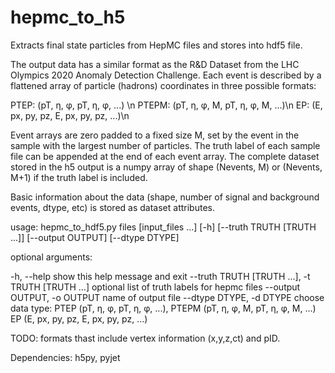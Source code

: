 # hepmc_to_h5
Extracts final state particles from HepMC files and stores into hdf5 file.

The output data has a similar format as the R&D Dataset from the LHC Olympics 2020 Anomaly Detection Challenge. Each event is described by a flattened array of particle (hadrons) coordinates in three possible formats:  

  PTEP:  (pT, η, φ, pT, η, φ, ...) \n
  PTEPM: (pT, η, φ, M, pT, η, φ, M, ...)\n 
  EP:    (E, px, py, pz, E, px, py, pz, ...)\n
 
Event arrays are zero padded to a fixed size M, set by the event in the sample with the largest number of particles. The truth label of each sample file can be appended at the end of each event array. The complete dataset stored in the h5 output is a numpy array of shape (Nevents, M) or (Nevents, M+1) if the truth label is included.

Basic information about the data (shape, number of signal and background events, dtype, etc) is stored as dataset attributes. 

usage: hepmc_to_hdf5.py files [input_files ...] [-h] [--truth TRUTH [TRUTH ...]] [--output OUTPUT] [--dtype DTYPE] 

optional arguments:

  -h, --help                                        show this help message and exit
  --truth TRUTH [TRUTH ...], -t TRUTH [TRUTH ...]   optional list of truth labels for hepmc files
  --output OUTPUT, -o OUTPUT                        name of output file
  --dtype DTYPE, -d DTYPE                           choose data type: PTEP (pT, η, φ, pT, η, φ, ...), 
                                                                      PTEPM (pT, η, φ, M, pT, η, φ, M, ...)
                                                                      EP (E, px, py, pz, E, px, py, pz, ...)


TODO: formats thast include vertex information (x,y,z,ct) and pID. 

Dependencies: h5py, pyjet
